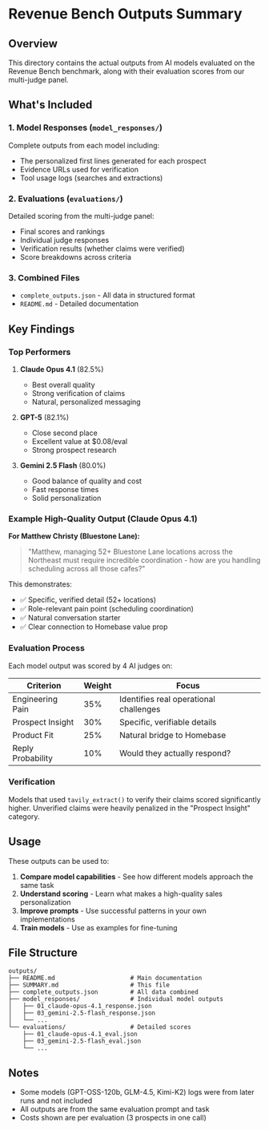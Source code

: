 # Revenue Bench Outputs Summary

## Overview

This directory contains the actual outputs from AI models evaluated on the Revenue Bench benchmark, along with their evaluation scores from our multi-judge panel.

## What's Included

### 1. Model Responses (`model_responses/`)
Complete outputs from each model including:
- The personalized first lines generated for each prospect
- Evidence URLs used for verification
- Tool usage logs (searches and extractions)

### 2. Evaluations (`evaluations/`)
Detailed scoring from the multi-judge panel:
- Final scores and rankings
- Individual judge responses
- Verification results (whether claims were verified)
- Score breakdowns across criteria

### 3. Combined Files
- `complete_outputs.json` - All data in structured format
- `README.md` - Detailed documentation

## Key Findings

### Top Performers

1. **Claude Opus 4.1** (82.5%)
   - Best overall quality
   - Strong verification of claims
   - Natural, personalized messaging

2. **GPT-5** (82.1%)
   - Close second place
   - Excellent value at $0.08/eval
   - Strong prospect research

3. **Gemini 2.5 Flash** (80.0%)
   - Good balance of quality and cost
   - Fast response times
   - Solid personalization

### Example High-Quality Output (Claude Opus 4.1)

**For Matthew Christy (Bluestone Lane):**
> "Matthew, managing 52+ Bluestone Lane locations across the Northeast must require incredible coordination - how are you handling scheduling across all those cafes?"

This demonstrates:
- ✅ Specific, verified detail (52+ locations)
- ✅ Role-relevant pain point (scheduling coordination)
- ✅ Natural conversation starter
- ✅ Clear connection to Homebase value prop

### Evaluation Process

Each model output was scored by 4 AI judges on:

| Criterion | Weight | Focus |
|-----------|--------|-------|
| Engineering Pain | 35% | Identifies real operational challenges |
| Prospect Insight | 30% | Specific, verifiable details |
| Product Fit | 25% | Natural bridge to Homebase |
| Reply Probability | 10% | Would they actually respond? |

### Verification

Models that used `tavily_extract()` to verify their claims scored significantly higher. Unverified claims were heavily penalized in the "Prospect Insight" category.

## Usage

These outputs can be used to:
1. **Compare model capabilities** - See how different models approach the same task
2. **Understand scoring** - Learn what makes a high-quality sales personalization
3. **Improve prompts** - Use successful patterns in your own implementations
4. **Train models** - Use as examples for fine-tuning

## File Structure

```
outputs/
├── README.md                     # Main documentation
├── SUMMARY.md                    # This file
├── complete_outputs.json         # All data combined
├── model_responses/              # Individual model outputs
│   ├── 01_claude-opus-4.1_response.json
│   ├── 03_gemini-2.5-flash_response.json
│   └── ...
└── evaluations/                  # Detailed scores
    ├── 01_claude-opus-4.1_eval.json
    ├── 03_gemini-2.5-flash_eval.json
    └── ...
```

## Notes

- Some models (GPT-OSS-120b, GLM-4.5, Kimi-K2) logs were from later runs and not included
- All outputs are from the same evaluation prompt and task
- Costs shown are per evaluation (3 prospects in one call)